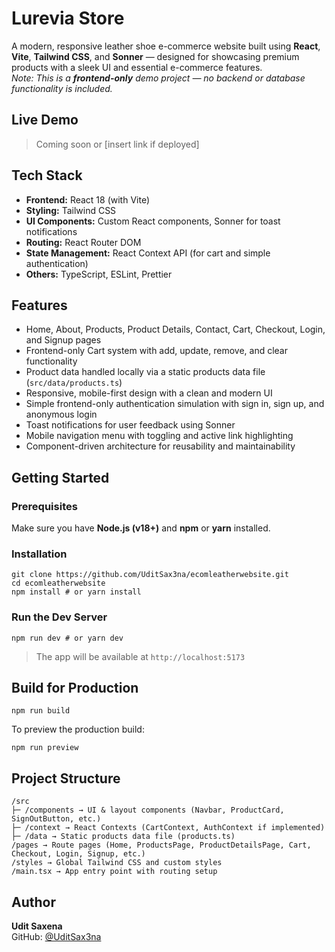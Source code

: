 # Lurevia Store

A modern, responsive leather shoe e-commerce website built using **React**, **Vite**, **Tailwind CSS**, and **Sonner** — designed for showcasing premium products with a sleek UI and essential e-commerce features.  
_Note: This is a **frontend-only** demo project — no backend or database functionality is included._

## Live Demo

> Coming soon or [insert link if deployed]

## Tech Stack

- **Frontend:** React 18 (with Vite)  
- **Styling:** Tailwind CSS  
- **UI Components:** Custom React components, Sonner for toast notifications  
- **Routing:** React Router DOM  
- **State Management:** React Context API (for cart and simple authentication)  
- **Others:** TypeScript, ESLint, Prettier  

## Features

- Home, About, Products, Product Details, Contact, Cart, Checkout, Login, and Signup pages  
- Frontend-only Cart system with add, update, remove, and clear functionality  
- Product data handled locally via a static products data file (`src/data/products.ts`)  
- Responsive, mobile-first design with a clean and modern UI  
- Simple frontend-only authentication simulation with sign in, sign up, and anonymous login  
- Toast notifications for user feedback using Sonner  
- Mobile navigation menu with toggling and active link highlighting  
- Component-driven architecture for reusability and maintainability  

## Getting Started

### Prerequisites

Make sure you have **Node.js (v18+)** and **npm** or **yarn** installed.

### Installation
```
git clone https://github.com/UditSax3na/ecomleatherwebsite.git
cd ecomleatherwebsite
npm install # or yarn install
```
### Run the Dev Server
```
npm run dev # or yarn dev
```

>The app will be available at `http://localhost:5173`

## Build for Production

```
npm run build
```

To preview the production build:
```
npm run preview
```

## Project Structure
```
/src
├─ /components → UI & layout components (Navbar, ProductCard, SignOutButton, etc.)
├─ /context → React Contexts (CartContext, AuthContext if implemented)
├─ /data → Static products data file (products.ts)
/pages → Route pages (Home, ProductsPage, ProductDetailsPage, Cart, Checkout, Login, Signup, etc.)
/styles → Global Tailwind CSS and custom styles
/main.tsx → App entry point with routing setup
```

## Author

**Udit Saxena**  
GitHub: [@UditSax3na](https://github.com/UditSax3na)